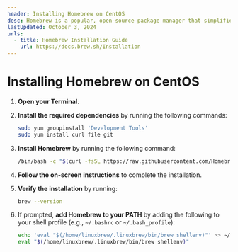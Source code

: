 ```yaml
---
header: Installing Homebrew on CentOS
desc: Homebrew is a popular, open-source package manager that simplifies software installation on macOS and Linux.
lastUpdated: October 3, 2024
urls:
  - title: Homebrew Installation Guide
    url: https://docs.brew.sh/Installation
---
```


# Installing Homebrew on CentOS

1. **Open your Terminal**.

2. **Install the required dependencies** by running the following commands:

   ```bash
   sudo yum groupinstall 'Development Tools'
   sudo yum install curl file git
   ```

3. **Install Homebrew** by running the following command:

   ```bash
   /bin/bash -c "$(curl -fsSL https://raw.githubusercontent.com/Homebrew/install/HEAD/install.sh)"
   ```

4. **Follow the on-screen instructions** to complete the installation.

5. **Verify the installation** by running:

   ```bash
   brew --version
   ```

6. If prompted, **add Homebrew to your PATH** by adding the following to your shell profile (e.g., `~/.bashrc` or `~/.bash_profile`):

   ```bash
   echo 'eval "$(/home/linuxbrew/.linuxbrew/bin/brew shellenv)"' >> ~/.bashrc
   eval "$(/home/linuxbrew/.linuxbrew/bin/brew shellenv)"
   ```
